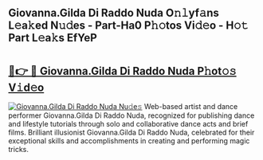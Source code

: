 ## Giovanna.Gilda Di Raddo Nuda O𝚗𝚕yf𝚊ns L𝚎a𝚔ed N𝚞𝚍es - Part-Ha0 P𝚑𝚘tos Vi𝚍𝚎o - H𝚘𝚝 Part L𝚎a𝚔s EfYeP

# <h2><a href="http://kf2xj8.oniu.top/?m=Giovanna.Gilda+Di+Raddo+Nuda">🔗👉 🔴 Giovanna.Gilda Di Raddo Nuda P𝚑ot𝚘𝚜 V𝚒d𝚎o</a></h2>

[![Giovanna.Gilda Di Raddo Nuda Nu𝚍e𝚜](https://i.imgur.com/0qMVB7G.gif)](http://kf2xj8.oniu.top/?m=Giovanna.Gilda+Di+Raddo+Nuda)
Web-based artist and dance performer Giovanna.Gilda Di Raddo Nuda, recognized for publishing dance and lifestyle tutorials through solo and collaborative dance acts and brief films. Brilliant illusionist Giovanna.Gilda Di Raddo Nuda, celebrated for their exceptional skills and accomplishments in creating and performing magic tricks.  
